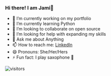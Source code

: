 ### Hi there!   I am Jami👋




- 🔭 I’m currently working on my portfolio
- 🌱 I’m currently learning Python
- 👯 I’m looking to collaborate on open source
- 🤔 I’m looking for help with expanding my skills
- 💬 Ask me about Anything
- 📫 How to reach me: [LinkedIn](https://www.linkedin.com/in/jami-travers-3393711aa/)
- 😄 Pronouns: She/Her/Hers
- ⚡ Fun fact: I play saxophone :saxophone:

![visitors](https://visitor-badge.glitch.me/badge?page_id=page.id&left_color=green&right_color=red)

